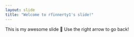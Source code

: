 ```yaml
---
layout: slide
title: "Welcome to rfinnerty1's slide!"
---
```

This is my awesome slide :tada:
Use the right arrow to go back!
